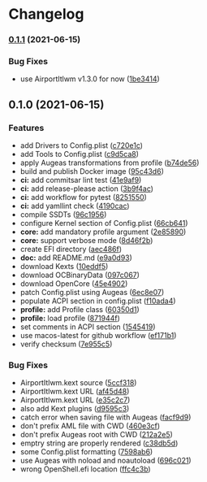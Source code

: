 # Changelog

### [0.1.1](https://www.github.com/mcanevet/geco/compare/v0.1.0...v0.1.1) (2021-06-15)


### Bug Fixes

* use AirportItlwm v1.3.0 for now ([1be3414](https://www.github.com/mcanevet/geco/commit/1be341409cb7eab1a355a5acc0020d341acfd597))

## 0.1.0 (2021-06-15)


### Features

* add Drivers to Config.plist ([c720e1c](https://www.github.com/mcanevet/geco/commit/c720e1c84cc1954aa55adb13a17077e2cf3ed875))
* add Tools to Config.plist ([c9d5ca8](https://www.github.com/mcanevet/geco/commit/c9d5ca84d5a7139eae251c66dcab35a2df610099))
* apply Augeas transformations from profile ([b74de56](https://www.github.com/mcanevet/geco/commit/b74de56799a3c07bfc148faa627084d42f83e2e7))
* build and publish Docker image ([95c43d6](https://www.github.com/mcanevet/geco/commit/95c43d6b1fcbaf9e2c3a9a857aad38d24b6eae6b))
* **ci:** add commitsar lint test ([41e9af9](https://www.github.com/mcanevet/geco/commit/41e9af9352409f776b97ce96aca0ffc39496aadd))
* **ci:** add release-please action ([3b9f4ac](https://www.github.com/mcanevet/geco/commit/3b9f4ac3671fd73dd2c870191533d0528bdef848))
* **ci:** add workflow for pytest ([8251550](https://www.github.com/mcanevet/geco/commit/8251550c22be505272e145e413018da2e72125ec))
* **ci:** add yamllint check ([4190cac](https://www.github.com/mcanevet/geco/commit/4190cacfb0f18ae11d2abae591e9d439df3f1626))
* compile SSDTs ([96c1956](https://www.github.com/mcanevet/geco/commit/96c1956e9c6a280a378b4975ed79ffca5c1a04a2))
* configure Kernel section of Config.plist ([66cb641](https://www.github.com/mcanevet/geco/commit/66cb641a8ae02a5e3670ba2a238e3c251ec74e33))
* **core:** add mandatory profile argument ([2e85890](https://www.github.com/mcanevet/geco/commit/2e85890ee942b30b583cecda0b11e4ea152e8244))
* **core:** support verbose mode ([8d46f2b](https://www.github.com/mcanevet/geco/commit/8d46f2bb15f9f60120876b6f197b3a97823658f1))
* create EFI directory ([aec486f](https://www.github.com/mcanevet/geco/commit/aec486f8348741c84bf843940333d4cdb0eca213))
* **doc:** add README.md ([e9a0d93](https://www.github.com/mcanevet/geco/commit/e9a0d936d69a123be60109a0614461f369bdd0ff))
* download Kexts ([10eddf5](https://www.github.com/mcanevet/geco/commit/10eddf51ba8915df0fb39cdb9c924556b74981e4))
* download OCBinaryData ([097c067](https://www.github.com/mcanevet/geco/commit/097c06771f7cedfdad4d590fe5e006d5cfa0afb4))
* download OpenCore ([45e4902](https://www.github.com/mcanevet/geco/commit/45e4902116fd1804b7e8ab44c1029cc1e4f4439b))
* patch Config.plist using Augeas ([6ec8e07](https://www.github.com/mcanevet/geco/commit/6ec8e073461a9557276560f49c5f13d6b0517fb1))
* populate ACPI section in config.plist ([f10ada4](https://www.github.com/mcanevet/geco/commit/f10ada4cc5fa560db81dc2d0e8e54b61c7524b58))
* **profile:** add Profile class ([60350d1](https://www.github.com/mcanevet/geco/commit/60350d19abe2b70ac2b6f3dfe3df2f033201d10b))
* **profile:** load profile ([871944f](https://www.github.com/mcanevet/geco/commit/871944f00415611e84701abad80abf9bb27ff947))
* set comments in ACPI section ([1545419](https://www.github.com/mcanevet/geco/commit/1545419e26a92616d6568aa386528b920184e202))
* use macos-latest for github workflow ([ef171b1](https://www.github.com/mcanevet/geco/commit/ef171b11b90ce71699cbc4580a1c1d2dfe083595))
* verify checksum ([7e955c5](https://www.github.com/mcanevet/geco/commit/7e955c503d0df53e73c1f0c21e41616804bf551f))


### Bug Fixes

* AirportItlwm.kext source ([5ccf318](https://www.github.com/mcanevet/geco/commit/5ccf318d964fe7b0f1653db43d8bd15abbf2a0ed))
* AirportItlwm.kext URL ([af45d48](https://www.github.com/mcanevet/geco/commit/af45d48ec51c4a94e0bc252e4645e2bd0ec8db5a))
* AirportItlwm.kext URL ([e35c2c7](https://www.github.com/mcanevet/geco/commit/e35c2c742b32bbadcf4a5e2e9744164748113e28))
* also add Kext plugins ([d9595c3](https://www.github.com/mcanevet/geco/commit/d9595c304f59cf91e3e0156426057cd7445a456c))
* catch error when saving file with Augeas ([facf9d9](https://www.github.com/mcanevet/geco/commit/facf9d930f02a2733365e18ed294d67c908d51a6))
* don't prefix AML file with CWD ([460e3cf](https://www.github.com/mcanevet/geco/commit/460e3cf70bd1a49a4e4b1505aa43cc8629a6710f))
* don't prefix Augeas root with CWD ([212a2e5](https://www.github.com/mcanevet/geco/commit/212a2e504237c9a762fc72fd5baf47e7102b9815))
* emptry string are properly rendered ([c38db5d](https://www.github.com/mcanevet/geco/commit/c38db5d291a60fe6537446dbc3c7a747c9e48ca0))
* some Config.plist formatting ([7598ab6](https://www.github.com/mcanevet/geco/commit/7598ab6db771bb3082f03e6b4de6041627e5c8fc))
* use Augeas with noload and noautoload ([696c021](https://www.github.com/mcanevet/geco/commit/696c0217caaddd41daf9e04f7f991bd1c616bd8b))
* wrong OpenShell.efi location ([ffc4c3b](https://www.github.com/mcanevet/geco/commit/ffc4c3be5173982f2760fc922ba8ca7885e362b6))

